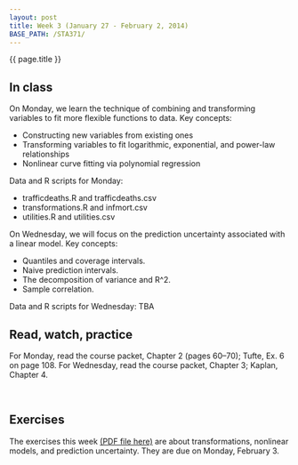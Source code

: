 ```yaml
---
layout: post
title: Week 3 (January 27 - February 2, 2014)
BASE_PATH: /STA371/
---
```

{{ page.title }}


In class
--------

On Monday, we learn the technique of combining and transforming variables to fit more flexible functions to data.  Key concepts:
* Constructing new variables from existing ones
* Transforming variables to fit logarithmic, exponential, and power-law relationships
* Nonlinear curve fitting via polynomial regression

Data and R scripts for Monday: 
* trafficdeaths.R and trafficdeaths.csv
* transformations.R and infmort.csv
* utilities.R and utilities.csv

On Wednesday, we will focus on the prediction uncertainty associated with a linear model. Key concepts:
* Quantiles and coverage intervals.
* Naive prediction intervals.
* The decomposition of variance and R^2.
* Sample correlation.

Data and R scripts for Wednesday: TBA


Read, watch, practice
---------------------

For Monday, read the course packet, Chapter 2 (pages 60–70); Tufte, Ex. 6 on page 108.  For Wednesday, read the course packet, Chapter 3; Kaplan, Chapter 4.

<br>

Exercises
---------
The exercises this week [(PDF file here)](http://jgscott.github.com/STA371/exercises/exercises03.pdf) are about transformations, nonlinear models, and prediction uncertainty.  They are due on Monday, February 3.
